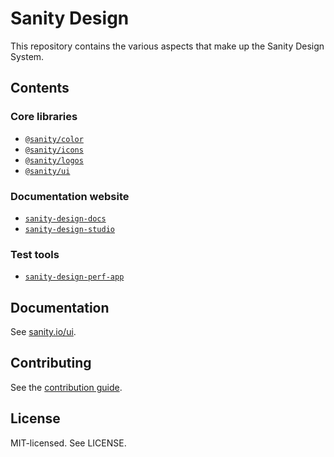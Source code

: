 # Sanity Design

This repository contains the various aspects that make up the Sanity Design System.

## Contents

### Core libraries

- [`@sanity/color`](color)
- [`@sanity/icons`](icons)
- [`@sanity/logos`](logos)
- [`@sanity/ui`](ui)

### Documentation website

- [`sanity-design-docs`](docs)
- [`sanity-design-studio`](studio)

### Test tools

- [`sanity-design-perf-app`](perf-app)

## Documentation

See [sanity.io/ui](https://www.sanity.io/ui).

## Contributing

See the [contribution guide](CONTRIBUTING.md).

## License

MIT-licensed. See LICENSE.
